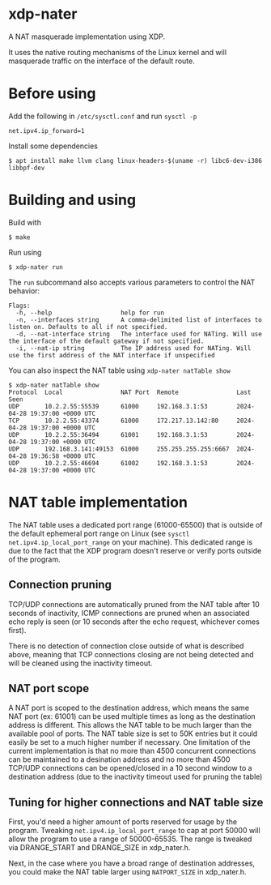 # xdp-nater

A NAT masquerade implementation using XDP.

It uses the native routing mechanisms of the Linux kernel and will masquerade traffic on the interface of the default route.

# Before using

Add the following in `/etc/sysctl.conf` and run `sysctl -p`

```
net.ipv4.ip_forward=1
```

Install some dependencies

```
$ apt install make llvm clang linux-headers-$(uname -r) libc6-dev-i386 libbpf-dev
```

# Building and using

Build with

```
$ make
```

Run using

```
$ xdp-nater run
```

The `run` subcommand also accepts various parameters to control the NAT behavior:

```
Flags:
  -h, --help                   help for run
  -n, --interfaces string      A comma-delimited list of interfaces to listen on. Defaults to all if not specified.
  -d, --nat-interface string   The interface used for NATing. Will use the interface of the default gateway if not specified.
  -i, --nat-ip string          The IP address used for NATing. Will use the first address of the NAT interface if unspecified
```

You can also inspect the NAT table using `xdp-nater natTable show`

```
$ xdp-nater natTable show
Protocol  Local                NAT Port  Remote                Last Seen                      
UDP       10.2.2.55:55539      61000     192.168.3.1:53        2024-04-28 19:37:00 +0000 UTC  
TCP       10.2.2.55:43374      61000     172.217.13.142:80     2024-04-28 19:37:00 +0000 UTC  
UDP       10.2.2.55:36494      61001     192.168.3.1:53        2024-04-28 19:37:00 +0000 UTC  
UDP       192.168.3.141:49153  61000     255.255.255.255:6667  2024-04-28 19:36:58 +0000 UTC  
UDP       10.2.2.55:46694      61002     192.168.3.1:53        2024-04-28 19:37:00 +0000 UTC  
```

# NAT table implementation

The NAT table uses a dedicated port range (61000-65500) that is outside of the default ephemeral port range on Linux (see `sysctl net.ipv4.ip_local_port_range` on your machine). This dedicated range is due to the fact that the XDP program doesn't reserve or verify ports outside of the program. 

## Connection pruning

TCP/UDP connections are automatically pruned from the NAT table after 10 seconds of inactivity, ICMP connections are pruned when an associated echo reply is seen (or 10 seconds after the echo request, whichever comes first).

There is no detection of connection close outside of what is described above, meaning that TCP connections closing are not being detected and will be cleaned using the inactivity timeout.

## NAT port scope

A NAT port is scoped to the destination address, which means the same NAT port (ex: 61001) can be used multiple times as long as the destination address is different. This allows the NAT table to be much larger than the available pool of ports. The NAT table size is set to 50K entries but it could easily be set to a much higher number if necessary. One limitation of the current implementation is that no more than 4500 concurrent connections can be maintained to a desination address and no more than 4500 TCP/UDP connections can be opened/closed in a 10 second window to a destination address (due to the inactivity timeout used for pruning the table)

## Tuning for higher connections and NAT table size

First, you'd need a higher amount of ports reserved for usage by the program. Tweaking `net.ipv4.ip_local_port_range` to cap at port 50000 will allow the program to use a range of 50000-65535. The range is tweaked via DRANGE_START and DRANGE_SIZE in xdp_nater.h.

Next, in the case where you have a broad range of destination addresses, you could make the NAT table larger using `NATPORT_SIZE` in xdp_nater.h.
